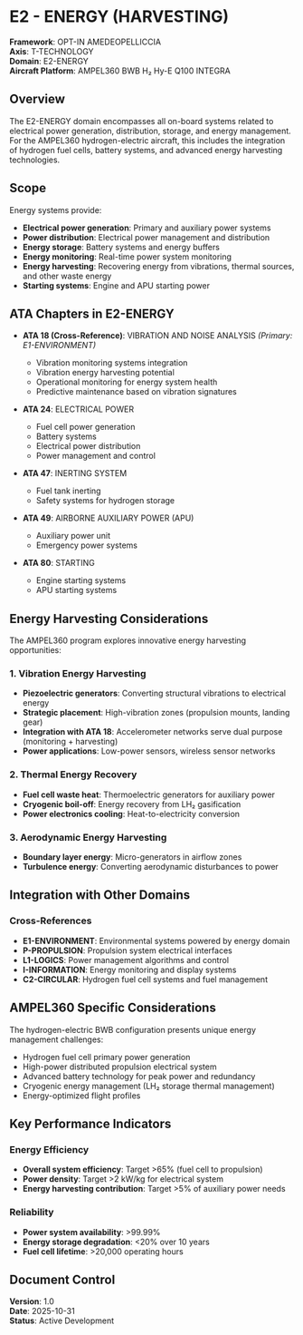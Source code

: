 # E2 - ENERGY (HARVESTING)

**Framework**: OPT-IN AMEDEOPELLICCIA  
**Axis**: T-TECHNOLOGY  
**Domain**: E2-ENERGY  
**Aircraft Platform**: AMPEL360 BWB H₂ Hy-E Q100 INTEGRA

## Overview

The E2-ENERGY domain encompasses all on-board systems related to electrical power generation, distribution, storage, and energy management. For the AMPEL360 hydrogen-electric aircraft, this includes the integration of hydrogen fuel cells, battery systems, and advanced energy harvesting technologies.

## Scope

Energy systems provide:
- **Electrical power generation**: Primary and auxiliary power systems
- **Power distribution**: Electrical power management and distribution
- **Energy storage**: Battery systems and energy buffers
- **Energy monitoring**: Real-time power system monitoring
- **Energy harvesting**: Recovering energy from vibrations, thermal sources, and other waste energy
- **Starting systems**: Engine and APU starting power

## ATA Chapters in E2-ENERGY

- **ATA 18 (Cross-Reference)**: VIBRATION AND NOISE ANALYSIS _(Primary: E1-ENVIRONMENT)_
  - Vibration monitoring systems integration
  - Vibration energy harvesting potential
  - Operational monitoring for energy system health
  - Predictive maintenance based on vibration signatures

- **ATA 24**: ELECTRICAL POWER
  - Fuel cell power generation
  - Battery systems
  - Electrical power distribution
  - Power management and control

- **ATA 47**: INERTING SYSTEM
  - Fuel tank inerting
  - Safety systems for hydrogen storage

- **ATA 49**: AIRBORNE AUXILIARY POWER (APU)
  - Auxiliary power unit
  - Emergency power systems

- **ATA 80**: STARTING
  - Engine starting systems
  - APU starting systems

## Energy Harvesting Considerations

The AMPEL360 program explores innovative energy harvesting opportunities:

### 1. Vibration Energy Harvesting
- **Piezoelectric generators**: Converting structural vibrations to electrical energy
- **Strategic placement**: High-vibration zones (propulsion mounts, landing gear)
- **Integration with ATA 18**: Accelerometer networks serve dual purpose (monitoring + harvesting)
- **Power applications**: Low-power sensors, wireless sensor networks

### 2. Thermal Energy Recovery
- **Fuel cell waste heat**: Thermoelectric generators for auxiliary power
- **Cryogenic boil-off**: Energy recovery from LH₂ gasification
- **Power electronics cooling**: Heat-to-electricity conversion

### 3. Aerodynamic Energy Harvesting
- **Boundary layer energy**: Micro-generators in airflow zones
- **Turbulence energy**: Converting aerodynamic disturbances to power

## Integration with Other Domains

### Cross-References
- **E1-ENVIRONMENT**: Environmental systems powered by energy domain
- **P-PROPULSION**: Propulsion system electrical interfaces
- **L1-LOGICS**: Power management algorithms and control
- **I-INFORMATION**: Energy monitoring and display systems
- **C2-CIRCULAR**: Hydrogen fuel cell systems and fuel management

## AMPEL360 Specific Considerations

The hydrogen-electric BWB configuration presents unique energy management challenges:
- Hydrogen fuel cell primary power generation
- High-power distributed propulsion electrical system
- Advanced battery technology for peak power and redundancy
- Cryogenic energy management (LH₂ storage thermal management)
- Energy-optimized flight profiles

## Key Performance Indicators

### Energy Efficiency
- **Overall system efficiency**: Target >65% (fuel cell to propulsion)
- **Power density**: Target >2 kW/kg for electrical system
- **Energy harvesting contribution**: Target >5% of auxiliary power needs

### Reliability
- **Power system availability**: >99.99%
- **Energy storage degradation**: <20% over 10 years
- **Fuel cell lifetime**: >20,000 operating hours

## Document Control

**Version**: 1.0  
**Date**: 2025-10-31  
**Status**: Active Development
